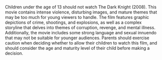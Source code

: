 Children under the age of 13 should not watch The Dark Knight (2008). This movie contains intense violence, disturbing images, and mature themes that may be too much for young viewers to handle. The film features graphic depictions of crime, shootings, and explosions, as well as a complex storyline that delves into themes of corruption, revenge, and mental illness. Additionally, the movie includes some strong language and sexual innuendo that may not be suitable for younger audiences. Parents should exercise caution when deciding whether to allow their children to watch this film, and should consider the age and maturity level of their child before making a decision.